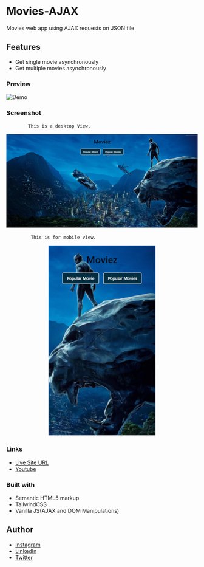 # Movies-AJAX
Movies web app using AJAX requests on JSON file


## Features
- Get single movie asynchronously
- Get multiple movies asynchronously


### Preview
![Demo](img/AM-Movies-AJAX.gif)

### Screenshot

            This is a desktop View.

<img src="img/Desktop.png">

             This is for mobile view.

<p align="center">
   <img src="img/mobile.png" height="500px">
  </p>
  
### Links

- [Live Site URL](https://am-moviez.netlify.app/)
- [Youtube](https://youtu.be/REcYiBcxNCU)

### Built with

- Semantic HTML5 markup
- TailwindCSS
- Vanilla JS(AJAX and DOM Manipulations)


## Author

- [Instagram](https://www.instagram.com/albert_sigsbert/)
- [LinkedIn](https://www.linkedin.com/in/albertsigsbert/)
- [Twitter](https://twitter.com/albert_sigsbert)
